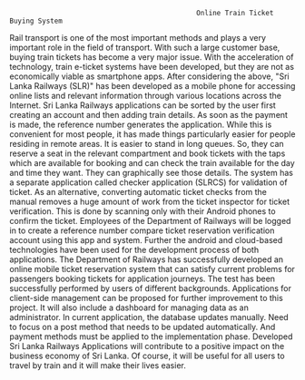                                                   Online Train Ticket Buying System
                                                         
                                                                                                             
   Rail transport is one of the most important methods and plays a very important role in the field of transport. With such a large customer base, buying train tickets has become a very major issue. With the acceleration of technology, train e-ticket systems have been developed, but they are not as economically viable as smartphone apps. After considering the above, "Sri Lanka Railways (SLR)" has been developed as a mobile phone for accessing online lists and relevant information through various locations across the Internet. Sri Lanka Railways applications can be sorted by the user first creating an account and then adding train details. As soon as the payment is made, the reference number generates the application. While this is convenient for most people, it has made things particularly easier for people residing in remote areas. It is easier to stand in long queues. So, they can reserve a seat in the relevant compartment and book tickets with the taps which are available for booking and can check the train available for the day and time they want. They can graphically see those details. The system has a separate application called checker application (SLRCS) for validation of ticket. As an alternative, converting automatic ticket checks from the manual removes a huge amount of work from the ticket inspector for ticket verification. This is done by scanning only with their Android phones to confirm the ticket. Employees of the Department of Railways will be logged in to create a reference number compare ticket reservation verification account using this app and system. Further the android and cloud-based technologies have been used for the development process of both applications. The Department of Railways has successfully developed an online mobile ticket reservation system that can satisfy current problems for passengers booking tickets for application journeys. The test has been successfully performed by users of different backgrounds.  Applications for client-side management can be proposed for further improvement to this project. It will also include a dashboard for managing data as an administrator. In current application, the database updates manually. Need to focus on a post method that needs to be updated automatically. And payment methods must be applied to the implementation phase. Developed Sri Lanka Railways Applications will contribute to a positive impact on the business economy of Sri Lanka. Of course, it will be useful for all users to travel by train and it will make their lives easier.
